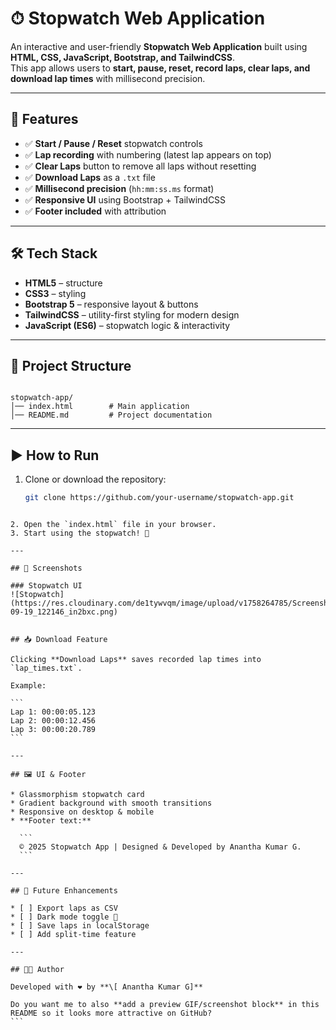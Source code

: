 # ⏱ Stopwatch Web Application

An interactive and user-friendly **Stopwatch Web Application** built using **HTML, CSS, JavaScript, Bootstrap, and TailwindCSS**.  
This app allows users to **start, pause, reset, record laps, clear laps, and download lap times** with millisecond precision.

---

## 🚀 Features
- ✅ **Start / Pause / Reset** stopwatch controls  
- ✅ **Lap recording** with numbering (latest lap appears on top)  
- ✅ **Clear Laps** button to remove all laps without resetting  
- ✅ **Download Laps** as a `.txt` file  
- ✅ **Millisecond precision** (`hh:mm:ss.ms` format)  
- ✅ **Responsive UI** using Bootstrap + TailwindCSS  
- ✅ **Footer included** with attribution  

---

## 🛠️ Tech Stack
- **HTML5** – structure  
- **CSS3** – styling  
- **Bootstrap 5** – responsive layout & buttons  
- **TailwindCSS** – utility-first styling for modern design  
- **JavaScript (ES6)** – stopwatch logic & interactivity  

---

## 📂 Project Structure
```

stopwatch-app/
│── index.html        # Main application
│── README.md         # Project documentation

````

---

## ▶️ How to Run
1. Clone or download the repository:
   ```bash
   git clone https://github.com/your-username/stopwatch-app.git
````

2. Open the `index.html` file in your browser.
3. Start using the stopwatch! 🎉

---

## 📸 Screenshots

### Stopwatch UI
![Stopwatch](https://res.cloudinary.com/de1tywvqm/image/upload/v1758264785/Screenshot_2025-09-19_122146_in2bxc.png)


## 📥 Download Feature

Clicking **Download Laps** saves recorded lap times into `lap_times.txt`.

Example:

```
Lap 1: 00:00:05.123
Lap 2: 00:00:12.456
Lap 3: 00:00:20.789
```

---

## 🖼️ UI & Footer

* Glassmorphism stopwatch card
* Gradient background with smooth transitions
* Responsive on desktop & mobile
* **Footer text:**

  ```
  © 2025 Stopwatch App | Designed & Developed by Anantha Kumar G.
  ```

---

## 📌 Future Enhancements

* [ ] Export laps as CSV
* [ ] Dark mode toggle 🌙
* [ ] Save laps in localStorage
* [ ] Add split-time feature

---

## 👨‍💻 Author

Developed with ❤️ by **\[ Anantha Kumar G]**

Do you want me to also **add a preview GIF/screenshot block** in this README so it looks more attractive on GitHub?
```

